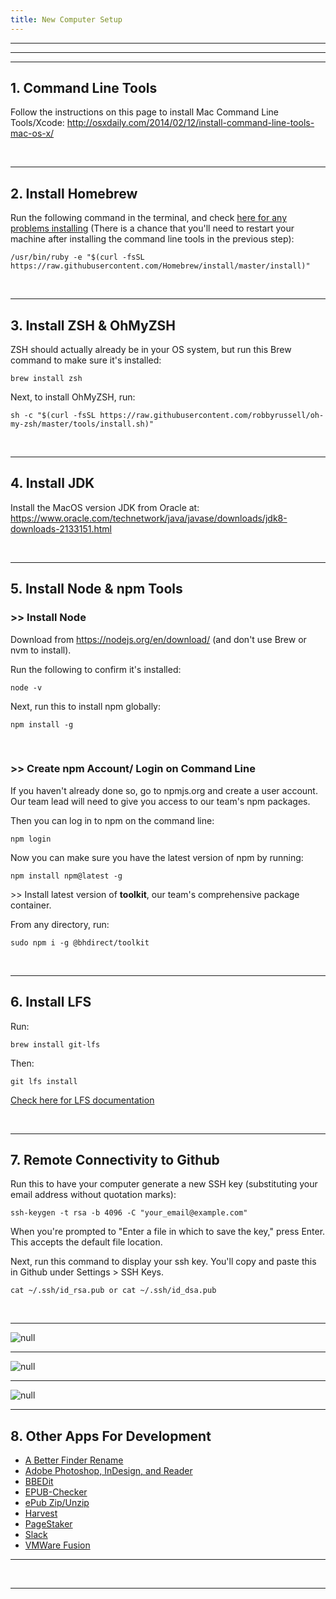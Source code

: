 ```yaml
---
title: New Computer Setup
---
```

<hr />

<hr /><hr />

## 1. Command Line Tools

Follow the instructions on this page to install Mac Command Line Tools/Xcode: <http://osxdaily.com/2014/02/12/install-command-line-tools-mac-os-x/>

<div>&nbsp;</div>

<hr />

## 2. Install Homebrew

Run the following command in the terminal, and check [here for any problems installing](https://brew.sh/) (There is a chance that you'll need to restart your machine after installing the command line tools in the previous step):

```
/usr/bin/ruby -e "$(curl -fsSL https://raw.githubusercontent.com/Homebrew/install/master/install)"
```

<div>&nbsp;</div>

<hr />

## 3. Install ZSH & OhMyZSH

ZSH should actually already be in your OS system, but run this Brew command to make sure it's installed:

```
brew install zsh
```

Next, to install OhMyZSH, run:

```
sh -c "$(curl -fsSL https://raw.githubusercontent.com/robbyrussell/oh-my-zsh/master/tools/install.sh)"
```

<div>&nbsp;</div>

<hr />

## 4. Install JDK

Install the MacOS version JDK from Oracle at: <https://www.oracle.com/technetwork/java/javase/downloads/jdk8-downloads-2133151.html>

<div>&nbsp;</div>

<hr />

## 5. Install Node & npm Tools

### \>> Install Node

Download from <https://nodejs.org/en/download/> (and don't use Brew or nvm to install).

Run the following to confirm it's installed:

```
node -v
```

Next, run this to install npm globally:

```
npm install -g
```

<div>&nbsp;</div>

### \>> Create npm Account/ Login on Command Line

If you haven't already done so, go to npmjs.org and create a user account. Our team lead will need to give you access to our team's npm packages.

Then you can log in to npm on the command line:

```
npm login
```

Now you can make sure you have the latest version of npm by running:

```
npm install npm@latest -g
```

\>> Install latest version of <b>toolkit</b>, our team's comprehensive package container.

From any directory, run:

```
sudo npm i -g @bhdirect/toolkit
```

<div>&nbsp;</div>

<hr />

## 6. Install LFS

Run:

```
brew install git-lfs
```

Then:

```
git lfs install
```

[Check here for LFS documentation](https://git-lfs.github.com/)

<div>&nbsp;</div>

<hr />

## 7. Remote Connectivity to Github

Run this to have your computer generate a new SSH key (substituting your email address without quotation marks):

```
ssh-keygen -t rsa -b 4096 -C "your_email@example.com"
```

When you're prompted to "Enter a file in which to save the key," press Enter. This accepts the default file location.

Next, run this command to display your ssh key. You'll copy and paste this in Github under Settings > SSH Keys.

```
cat ~/.ssh/id_rsa.pub or cat ~/.ssh/id_dsa.pub
```

<div>&nbsp;</div>

<hr />

![null](/assets/images/uploads/screen-shot-2018-09-26-at-11.19.00-am.png)

<hr />

![null](/assets/images/uploads/screen-shot-2018-09-26-at-11.19.17-am.png)

<hr />

<div width="50">

![null](/assets/images/uploads/screen-shot-2018-09-26-at-11.19.33-am.png)

</div>

<hr />

## 8. Other Apps For Development

* [A Better Finder Rename](https://style.bhdirect-ebooks.org/process/tools-setting-your-machine-and-software#A-Better-Finder-Rename)
* [Adobe Photoshop, InDesign, and Reader](https://style.bhdirect-ebooks.org/process/tools-setting-your-machine-and-software#Adobe-InDesign-Photoshop-amp-Reader)
* [BBEDit](https://style.bhdirect-ebooks.org/process/tools-setting-your-machine-and-software#BBEdit)
* [EPUB-Checker](https://style.bhdirect-ebooks.org/process/tools-setting-your-machine-and-software#EPUB-Checker)
* [ePub Zip/Unzip](https://style.bhdirect-ebooks.org/process/tools-setting-your-machine-and-software#ePub-Zip-Unzip-2-0-1)
* [Harvest](https://style.bhdirect-ebooks.org/process/tools-setting-your-machine-and-software#Harvest)
* [PageStaker](https://style.bhdirect-ebooks.org/process/tools-setting-your-machine-and-software#PageStaker-for-use-with-InDesign)
* [Slack](https://style.bhdirect-ebooks.org/process/tools-setting-your-machine-and-software#Slack)
* [VMWare Fusion](https://style.bhdirect-ebooks.org/process/tools-setting-your-machine-and-software#VMWare-Fusion)



<hr />

<div>&nbsp;</div>

<hr />
